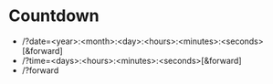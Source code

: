 # Countdown
* /?date=\<year>:\<month>:\<day>:\<hours>:\<minutes>:\<seconds>[&forward]
* /?time=\<days>:\<hours>:\<minutes>:\<seconds>[&forward]
* /?forward